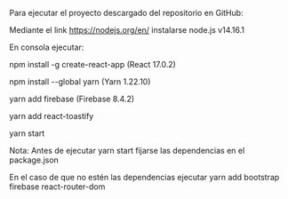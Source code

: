 Para ejecutar el proyecto descargado del repositorio en GitHub:

Mediante el link https://nodejs.org/en/   instalarse node.js v14.16.1

En consola ejecutar:

npm install -g create-react-app (React 17.0.2)

npm install --global yarn (Yarn 1.22.10) 

yarn add firebase (Firebase 8.4.2)

 yarn add react-toastify

yarn start

Nota: Antes de ejecutar yarn start fijarse las dependencias en el package.json

En el caso de que no estén las dependencias ejecutar yarn add bootstrap firebase react-router-dom